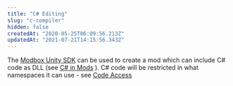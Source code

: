 ```yaml
---
title: "C# Editing"
slug: "c-compiler"
hidden: false
createdAt: "2020-05-25T06:09:56.213Z"
updatedAt: "2021-07-21T14:15:56.343Z"
---
```

The [Modbox Unity SDK](doc:modboxsdk-guide) can be used to create a mod which can include C# code as DLL (see [C# in Mods](doc:c-in-mods) ).
C# code will be restricted in what namespaces it can use - see [Code Access](doc:whitelist)